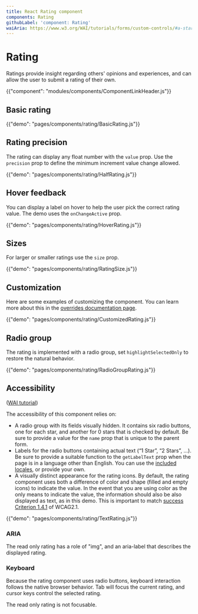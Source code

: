 ```yaml
---
title: React Rating component
components: Rating
githubLabel: 'component: Rating'
waiAria: https://www.w3.org/WAI/tutorials/forms/custom-controls/#a-star-rating
---
```


# Rating

<p class="description">Ratings provide insight regarding others' opinions and experiences, and can allow the user to submit a rating of their own.</p>

{{"component": "modules/components/ComponentLinkHeader.js"}}

## Basic rating

{{"demo": "pages/components/rating/BasicRating.js"}}

## Rating precision

The rating can display any float number with the `value` prop.
Use the `precision` prop to define the minimum increment value change allowed.

{{"demo": "pages/components/rating/HalfRating.js"}}

## Hover feedback

You can display a label on hover to help the user pick the correct rating value.
The demo uses the `onChangeActive` prop.

{{"demo": "pages/components/rating/HoverRating.js"}}

## Sizes

For larger or smaller ratings use the `size` prop.

{{"demo": "pages/components/rating/RatingSize.js"}}

## Customization

Here are some examples of customizing the component. You can learn more about this in the
[overrides documentation page](/customization/how-to-customize/).

{{"demo": "pages/components/rating/CustomizedRating.js"}}

## Radio group

The rating is implemented with a radio group, set `highlightSelectedOnly` to restore the natural behavior.

{{"demo": "pages/components/rating/RadioGroupRating.js"}}

## Accessibility

([WAI tutorial](https://www.w3.org/WAI/tutorials/forms/custom-controls/#a-star-rating))

The accessibility of this component relies on:

- A radio group with its fields visually hidden.
  It contains six radio buttons, one for each star, and another for 0 stars that is checked by default. Be sure to provide a value for the `name` prop that is unique to the parent form.
- Labels for the radio buttons containing actual text (“1 Star”, “2 Stars”, …).
  Be sure to provide a suitable function to the `getLabelText` prop when the page is in a language other than English. You can use the [included locales](https://material-ui.com/guides/localization/), or provide your own.
- A visually distinct appearance for the rating icons.
  By default, the rating component uses both a difference of color and shape (filled and empty icons) to indicate the value. In the event that you are using color as the only means to indicate the value, the information should also be also displayed as text, as in this demo. This is important to match [success Criterion 1.4.1](https://www.w3.org/TR/WCAG21/#use-of-color) of WCAG2.1.

{{"demo": "pages/components/rating/TextRating.js"}}

### ARIA

The read only rating has a role of "img", and an aria-label that describes the displayed rating.

### Keyboard

Because the rating component uses radio buttons, keyboard interaction follows the native browser behavior. Tab will focus the current rating, and cursor keys control the selected rating.

The read only rating is not focusable.
